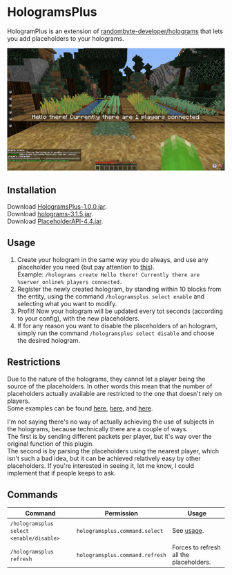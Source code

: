 # HologramsPlus

HologramPlus is an extension of [randombyte-developer/holograms](https://github.com/randombyte-developer/holograms) that lets you add placeholders to your holograms.

[![](https://raw.githubusercontent.com/happyzleaf/HologramsPlus/master/screenshot.png "Click to watch the demo")](https://streamable.com/gc7zs)

Installation
-
Download [HologramsPlus-1.0.0.jar](https://ore.spongepowered.org/happyzlife/HologramsPlus/versions).<br>
Download [holograms-3.1.5.jar](https://ore.spongepowered.org/RandomByte/Holograms/versions).<br>
Download [PlaceholderAPI-4.4.jar](https://ore.spongepowered.org/rojo8399/PlaceholderAPI/versions).

Usage
-
1) Create your hologram in the same way you do always, and use any placeholder you need (but pay attention to [this](#restrictions)).<br>
Example: `/holograms create Hello there! Currently there are %server_online% players connected.`
2) Register the newly created hologram, by standing within 10 blocks from the entity, using the command `/hologramsplus select enable` and selecting what you want to modify.
3) Profit! Now your hologram will be updated every tot seconds (according to your config), with the new placeholders.
4) If for any reason you want to disable the placeholders of an hologram, simply run the command `/hologramsplus select disable` and choose the desired hologram.

Restrictions
-
Due to the nature of the holograms, they cannot let a player being the source of the placeholders. In other words this mean that the number of placeholders actually available are restricted to the one that doesn't rely on players.<br>
Some examples can be found [here](https://github.com/rojo8399/PlaceholderAPI/wiki/Placeholders#server), [here](https://github.com/happyzleaf/PixelmonPlaceholders/wiki/Placeholders#general-pixelmon-info), and [here](https://github.com/happyzleaf/PixelmonPlaceholders/wiki/Placeholders#general-pok%C3%A9mon-info).<br>

I'm not saying there's no way of actually achieving the use of subjects in the holograms, because technically there are a couple of ways.<br>
The first is by sending different packets per player, but it's way over the original function of this plugin.<br>
The second is by parsing the placeholders using the nearest player, which isn't such a bad idea, but it can be achieved relatively easy by other placeholders. If you're interested in seeing it, let me know, I could implement that if people keeps to ask.

Commands
-
Command|Permission|Usage
---|---|---
`/hologramsplus select <enable/disable>`|`hologramsplus.command.select`|See [usage](#usage).
`/hologramsplus refresh`|`hologramsplus.command.refresh`|Forces to refresh all the placeholders.
